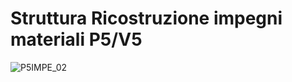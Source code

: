 # Struttura Ricostruzione impegni materiali P5/V5
![P5IMPE_02](http://doc.smeup.com/immagini/P5IMPE_N4/P5IMPE_02.png)